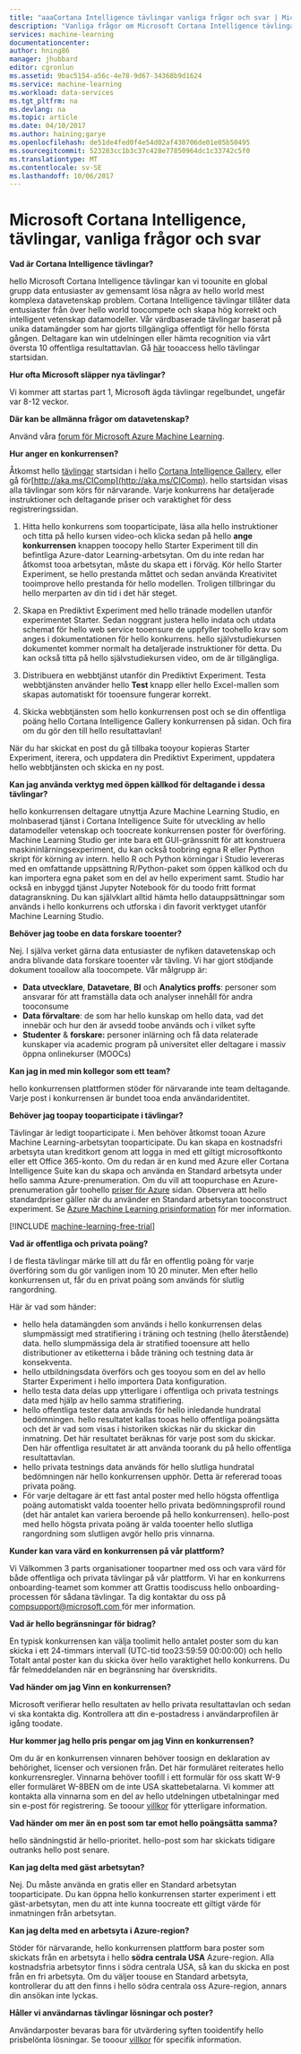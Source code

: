 ```yaml
---
title: "aaaCortana Intelligence tävlingar vanliga frågor och svar | Microsoft Docs"
description: "Vanliga frågor om Microsoft Cortana Intelligence tävlingar."
services: machine-learning
documentationcenter: 
author: hning86
manager: jhubbard
editor: cgronlun
ms.assetid: 9bac5154-a56c-4e78-9d67-34368b9d1624
ms.service: machine-learning
ms.workload: data-services
ms.tgt_pltfrm: na
ms.devlang: na
ms.topic: article
ms.date: 04/10/2017
ms.author: haining;garye
ms.openlocfilehash: de51de4fed0f4e54d02af430706de01e05b50495
ms.sourcegitcommit: 523283cc1b3c37c428e77850964dc1c33742c5f0
ms.translationtype: MT
ms.contentlocale: sv-SE
ms.lasthandoff: 10/06/2017
---
```

# <a name="microsoft-cortana-intelligence-competitions-faq"></a>Microsoft Cortana Intelligence, tävlingar, vanliga frågor och svar
**Vad är Cortana Intelligence tävlingar?**

hello Microsoft Cortana Intelligence tävlingar kan vi toounite en global grupp data entusiaster av gemensamt lösa några av hello world mest komplexa datavetenskap problem. Cortana Intelligence tävlingar tillåter data entusiaster från över hello world toocompete och skapa hög korrekt och intelligent vetenskap datamodeller. Vår värdbaserade tävlingar baserat på unika datamängder som har gjorts tillgängliga offentligt för hello första gången. Deltagare kan win utdelningen eller hämta recognition via vårt översta 10 offentliga resultattavlan. Gå [här](http://aka.ms/CIComp) tooaccess hello tävlingar startsidan.

**Hur ofta Microsoft släpper nya tävlingar?**

Vi kommer att startas part 1, Microsoft ägda tävlingar regelbundet, ungefär var 8-12 veckor. 

**Där kan be allmänna frågor om datavetenskap?**

Använd våra [forum för Microsoft Azure Machine Learning](https://social.msdn.microsoft.com/forums/azure/home?forum=MachineLearning).

**Hur anger en konkurrensen?**

Åtkomst hello [tävlingar](https://gallery.cortanaintelligence.com/competitions) startsidan i hello [Cortana Intelligence Gallery](https://gallery.cortanaintelligence.com/), eller gå för[http://aka.ms/CIComp](http://aka.ms/CIComp). hello startsidan visas alla tävlingar som körs för närvarande. Varje konkurrens har detaljerade instruktioner och deltagande priser och varaktighet för dess registreringssidan.

1. Hitta hello konkurrens som tooparticipate, läsa alla hello instruktioner och titta på hello kursen video-och klicka sedan på hello **ange konkurrensen** knappen toocopy hello Starter Experiment till din befintliga Azure-dator Learning-arbetsytan. Om du inte redan har åtkomst tooa arbetsytan, måste du skapa ett i förväg. Kör hello Starter Experiment, se hello prestanda måttet och sedan använda Kreativitet tooimprove hello prestanda för hello modellen. Troligen tillbringar du hello merparten av din tid i det här steget.   

2. Skapa en Prediktivt Experiment med hello tränade modellen utanför experimentet Starter. Sedan noggrant justera hello indata och utdata schemat för hello web service tooensure de uppfyller toohello krav som anges i dokumentationen för hello konkurrens. hello självstudiekursen dokumentet kommer normalt ha detaljerade instruktioner för detta. Du kan också titta på hello självstudiekursen video, om de är tillgängliga.   

3. Distribuera en webbtjänst utanför din Prediktivt Experiment. Testa webbtjänsten använder hello **Test** knapp eller hello Excel-mallen som skapas automatiskt för tooensure fungerar korrekt.   

4. Skicka webbtjänsten som hello konkurrensen post och se din offentliga poäng hello Cortana Intelligence Gallery konkurrensen på sidan. Och fira om du gör den till hello resultattavlan!  

När du har skickat en post du gå tillbaka tooyour kopieras Starter Experiment, iterera, och uppdatera din Prediktivt Experiment, uppdatera hello webbtjänsten och skicka en ny post.   

**Kan jag använda verktyg med öppen källkod för deltagande i dessa tävlingar?**

hello konkurrensen deltagare utnyttja Azure Machine Learning Studio, en molnbaserad tjänst i Cortana Intelligence Suite för utveckling av hello datamodeller vetenskap och toocreate konkurrensen poster för överföring. Machine Learning Studio ger inte bara ett GUI-gränssnitt för att konstruera maskininlärningsexperiment, du kan också toobring egna R eller Python skript för körning av intern. hello R och Python körningar i Studio levereras med en omfattande uppsättning R/Python-paket som öppen källkod och du kan importera egna paket som en del av hello experiment samt. Studio har också en inbyggd tjänst Jupyter Notebook för du toodo fritt format datagranskning. Du kan självklart alltid hämta hello datauppsättningar som används i hello konkurrens och utforska i din favorit verktyget utanför Machine Learning Studio. 

**Behöver jag toobe en data forskare tooenter?**

Nej. I själva verket gärna data entusiaster de nyfiken datavetenskap och andra blivande data forskare tooenter vår tävling. Vi har gjort stödjande dokument tooallow alla toocompete. Vår målgrupp är:

* **Data utvecklare**, **Datavetare**, **BI** och **Analytics proffs**: personer som ansvarar för att framställa data och analyser innehåll för andra tooconsume
* **Data förvaltare**: de som har hello kunskap om hello data, vad det innebär och hur den är avsedd toobe används och i vilket syfte
* **Studenter** & **forskare:** personer inlärning och få data relaterade kunskaper via academic program på universitet eller deltagare i massiv öppna onlinekurser (MOOCs)

**Kan jag in med min kollegor som ett team?**

hello konkurrensen plattformen stöder för närvarande inte team deltagande. Varje post i konkurrensen är bundet tooa enda användaridentitet. 

**Behöver jag toopay tooparticipate i tävlingar?**

Tävlingar är ledigt tooparticipate i. Men behöver åtkomst tooan Azure Machine Learning-arbetsytan tooparticipate. Du kan skapa en kostnadsfri arbetsyta utan kreditkort genom att logga in med ett giltigt microsoftkonto eller ett Office 365-konto. Om du redan är en kund med Azure eller Cortana Intelligence Suite kan du skapa och använda en Standard arbetsyta under hello samma Azure-prenumeration. Om du vill att toopurchase en Azure-prenumeration går toohello [priser för Azure](https://azure.microsoft.com/pricing) sidan. Observera att hello standardpriser gäller när du använder en Standard arbetsytan tooconstruct experiment. Se [Azure Machine Learning prisinformation](https://azure.microsoft.com/pricing/details/machine-learning/) för mer information. 

[!INCLUDE [machine-learning-free-trial](../../includes/machine-learning-free-trial.md)]

**Vad är offentliga och privata poäng?**

I de flesta tävlingar märke till att du får en offentlig poäng för varje överföring som du gör vanligen inom 10 20 minuter. Men efter hello konkurrensen ut, får du en privat poäng som används för slutlig rangordning. 

Här är vad som händer:

* hello hela datamängden som används i hello konkurrensen delas slumpmässigt med stratifiering i träning och testning (hello återstående) data. hello slumpmässiga dela är stratified tooensure att hello distributioner av etiketterna i både träning och testning data är konsekventa.
* hello utbildningsdata överförs och ges tooyou som en del av hello Starter Experiment i hello importera Data konfiguration.
* hello testa data delas upp ytterligare i offentliga och privata testnings data med hjälp av hello samma stratifiering.
* hello offentliga tester data används för hello inledande hundratal bedömningen. hello resultatet kallas tooas hello offentliga poängsätta och det är vad som visas i historiken skickas när du skickar din inmatning. Det här resultatet beräknas för varje post som du skickar. Den här offentliga resultatet är att använda toorank du på hello offentliga resultattavlan.
* hello privata testnings data används för hello slutliga hundratal bedömningen när hello konkurrensen upphör. Detta är refererad tooas privata poäng. 
* För varje deltagare är ett fast antal poster med hello högsta offentliga poäng automatiskt valda tooenter hello privata bedömningsprofil round (det här antalet kan variera beroende på hello konkurrensen). hello-post med hello högsta privata poäng är valda tooenter hello slutliga rangordning som slutligen avgör hello pris vinnarna.  

**Kunder kan vara värd en konkurrensen på vår plattform?**

Vi Välkommen 3 parts organisationer toopartner med oss och vara värd för både offentliga och privata tävlingar på vår plattform. Vi har en konkurrens onboarding-teamet som kommer att Grattis toodiscuss hello onboarding-processen för sådana tävlingar.  Ta dig kontaktar du oss på [ compsupport@microsoft.com ](mailto:compsupport@microsoft.com) för mer information. 

**Vad är hello begränsningar för bidrag?**

En typisk konkurrensen kan välja toolimit hello antalet poster som du kan skicka i ett 24-timmars intervall (UTC-tid too23:59:59 00:00:00) och hello Totalt antal poster kan du skicka över hello varaktighet hello konkurrens. Du får felmeddelanden när en begränsning har överskridits. 

**Vad händer om jag Vinn en konkurrensen?**

Microsoft verifierar hello resultaten av hello privata resultattavlan och sedan vi ska kontakta dig. Kontrollera att din e-postadress i användarprofilen är igång toodate.

**Hur kommer jag hello pris pengar om jag Vinn en konkurrensen?**

Om du är en konkurrensen vinnaren behöver toosign en deklaration av behörighet, licenser och versionen från. Det här formuläret reiterates hello konkurrensregler. Vinnarna behöver toofill i ett formulär för oss skatt W-9 eller formuläret W-8BEN om de inte USA skattebetalarna. Vi kommer att kontakta alla vinnarna som en del av hello utdelningen utbetalningar med sin e-post för registrering. Se tooour [villkor](http://aka.ms/comptermsandconditions) för ytterligare information.

**Vad händer om mer än en post som tar emot hello poängsätta samma?**

hello sändningstid är hello-prioritet. hello-post som har skickats tidigare outranks hello post senare.

**Kan jag delta med gäst arbetsytan?**

Nej. Du måste använda en gratis eller en Standard arbetsytan tooparticipate. Du kan öppna hello konkurrensen starter experiment i ett gäst-arbetsytan, men du att inte kunna toocreate ett giltigt värde för inmatningen från arbetsytan. 

**Kan jag delta med en arbetsyta i Azure-region?**

Stöder för närvarande, hello konkurrensen plattform bara poster som skickats från en arbetsyta i hello **södra centrala USA** Azure-region. Alla kostnadsfria arbetsytor finns i södra centrala USA, så kan du skicka en post från en fri arbetsyta. Om du väljer toouse en Standard arbetsyta, kontrollerar du att den finns i hello södra centrala oss Azure-region, annars din ansökan inte lyckas. 

**Håller vi användarnas tävlingar lösningar och poster?**

Användarposter bevaras bara för utvärdering syften tooidentify hello prisbelönta lösningar. Se tooour [villkor](http://aka.ms/comptermsandconditions) för specifik information.

